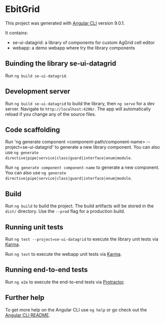 # EbitGrid

This project was generated with [Angular CLI](https://github.com/angular/angular-cli) version 9.0.1.

It contains:
 - se-ui-datagrid: a library of components for custom AgGrid cell editor
 - webapp: a demo webapp where try the library components 

## Buinding the library se-ui-datagrid

Run `ng build se-ui-datagrid`.

## Development server

Run `ng build se-ui-datagrid` to build the library, then `ng serve` for a dev server. Navigate to `http://localhost:4200/`. The app will automatically reload if you change any of the source files.

## Code scaffolding

Run 'ng generate component <component-path/component-name> --project=se-ui-datagrid' to generate a new library component. You can also use `ng generate directive|pipe|service|class|guard|interface|enum|module`.

Run `ng generate component component-name` to generate a new component. You can also use `ng generate directive|pipe|service|class|guard|interface|enum|module`.

## Build

Run `ng build` to build the project. The build artifacts will be stored in the `dist/` directory. Use the `--prod` flag for a production build.

## Running unit tests

Run `ng test --project=se-ui-datagrid` to execute the library unit tests via [Karma](https://karma-runner.github.io).

Run `ng test` to execute the webapp unit tests via [Karma](https://karma-runner.github.io).

## Running end-to-end tests

Run `ng e2e` to execute the end-to-end tests via [Protractor](http://www.protractortest.org/).

## Further help

To get more help on the Angular CLI use `ng help` or go check out the [Angular CLI README](https://github.com/angular/angular-cli/blob/master/README.md).
